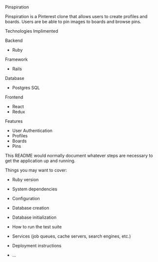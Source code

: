 Pinspiration

Pinspiration is a Pinterest clone that allows users to create profiles and boards. Users are be able to pin images to boards and browse pins. 

Technologies Implimented

Backend
- Ruby

Framework
- Rails

Database 
- Postgres SQL 

Frontend
- React
- Redux

Features
- User Authentication
- Profiles
- Boards
- Pins



This README would normally document whatever steps are necessary to get the
application up and running.

Things you may want to cover:

* Ruby version

* System dependencies

* Configuration

* Database creation

* Database initialization

* How to run the test suite

* Services (job queues, cache servers, search engines, etc.)

* Deployment instructions

* ...
